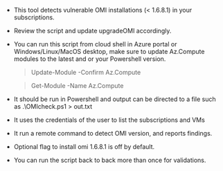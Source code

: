 - This tool detects vulnerable OMI installations (< 1.6.8.1) in your subscriptions.

- Review the script and update upgradeOMI accordingly.

- You can run this script from cloud shell in Azure portal or Windows/Linux/MacOS desktop, make sure to update Az.Compute modules to the latest and or your Powershell version.

  > Update-Module -Confirm Az.Compute

  > Get-Module -Name Az.Compute

- It should be run in Powershell and output can be directed to a file such as .\OMIcheck.ps1 > out.txt

- It uses the credentials of the user to list the subscriptions and VMs

- It run a remote command to detect OMI version, and reports findings.

- Optional flag to install omi 1.6.8.1 is off by default.

- You can run the script back to back more than once for validations.